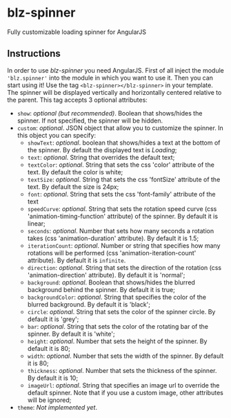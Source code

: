 # blz-spinner
Fully customizable loading spinner for AngularJS

Instructions
------------
In order to use *blz-spinner* you need AngularJS. 
First of all inject the module `'blz.spinner'` into the module in which you want to use it.
Then you can start using it! Use the tag `<blz-spinner></blz-spinner>` in your template. The spinner will be displayed vertically and horizontally centered relative to the parent.
This tag accepts 3 optional attributes:
* `show`: *optional (but recommended)*. Boolean that shows/hides the spinner. If not specified, the spinner will be hidden.
* `custom`: *optional*. JSON object that allow you to customize the spinner. In this object you can specify:
  * `showText`: *optional*. boolean that shows/hides a text at the bottom of the spinner. By default the displayed text is *Loading*;
  * `text`: *optional*. String that overrides the default text;
  * `textColor`: *optional*. String that sets the css 'color' attribute of the text. By default the color is white;
  * `textSize`: *optional*. String that sets the css 'fontSize' attribute of the text. By default the size is 24px;
  * `font`: *optional*. String that sets the css 'font-family' attribute of the text
  * `speedCurve`: *optional*. String that sets the rotation speed curve (css 'animation-timing-function' attribute) of the spinner. By default it is linear;
  * `seconds`: *optional*. Number that sets how many seconds a rotation takes (css 'animation-duration' attribute). By default it is 1.5;
  * `iterationCount`: *optional*. Number or string that specifies how many rotations will be performed (css 'animation-iteration-count' attribute). By default it is `infinite`.
  * `direction`: *optional*. String that sets the direction of the rotation (css 'animation-direction' attribute). By default it is 'normal';
  * `background`: *optional*. Boolean that shows/hides the blurred background behind the spinner. By default it is true;
  * `backgroundColor`: *optional*. String that specifies the color of the blurred background. By default it is 'black';
  * `circle`: *optional*. String that sets the color of the spinner circle. By default it is 'grey';
  * `bar`: *optional*. String that sets the color of the rotating bar of the spinner. By default it is 'white';
  * `height`: *optional*. Number that sets the height of the spinner. By default it is 80;
  * `width`: *optional*. Number that sets the width of the spinner. By default it is 80;
  * `thickness`: *optional*. Number that sets the thickness of the spinner. By default it is 10;
  * `imageUrl`: *optional*. String that specifies an image url to override the default spinner. Note that if you use a custom image, other attributes will be ignored;
* `theme`: *Not implemented yet*.
